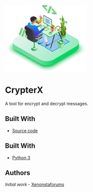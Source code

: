 <img src="https://github.com/xcrypter/crypterx/blob/master/res/CrypterX.png" width="270">

# CrypterX
A tool for encrypt and decrypt messages.

## Built With

* [Source code](https://github.com/xcrypter/crypterx)

## Built With

* [Python 3](https://www.python.org/)

## Authors

*Initial work* - [Xenonstaforums](https://github.com/Xenonstaforums)
